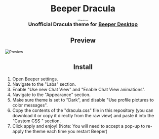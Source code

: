 <div align=center >
    <h1 style="border-bottom: 0;">Beeper Dracula</h1>
        <figure><img src="/home/nix/Projects/beeper-dracula/assets/Dracula_Icon.png" alt="Dracula Logo" style="zoom: 33%;" /><h3 style="margin-top: 0; padding-top: 0;">
            Unofficial Dracula theme for <a href="https://www.beeper.com">Beeper Desktop</a>
            </h3></figure>
</div>

<h2 align="center">Preview</h2>

<img src="/home/nix/Projects/beeper-dracula/assets/preview.webp" alt="Preview" style="zoom: 85%;" />

<h2 align="center">Install</h2>

1. Open Beeper settings.
2. Navigate to the "Labs" section.
3. Enable "Use new Chat View" and "Enable Chat View animations".
4. Navigate to the "Appearance" section.
5. Make sure theme is set to "Dark", and disable "Use profile pictures to color messages".
6. Copy the contents of the "dracula.css" file in this repository (you can download it or copy it directly from the raw view) and paste it into the "Custom CSS " section.
7. Click apply and enjoy! (Note: You will need to accept a pop-up to re-apply the theme each time you restart Beeper)
